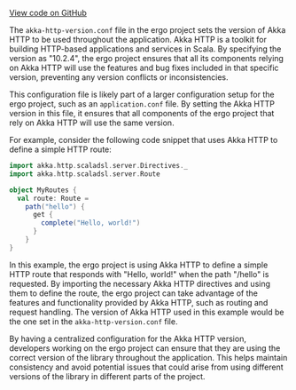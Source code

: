 [View code on GitHub](https://github.com/ergoplatform/ergo/.autodoc/docs/json/target/streams/_global/assemblyOption/_global/streams/assembly/38ca308d5687d9546f8038e7fe328af806fd941d_5bcd84386e346622ff7eed0cb18765daa39ed159_da39a3ee5e6b4b0d3255bfef95601890afd80709)

The `akka-http-version.conf` file in the ergo project sets the version of Akka HTTP to be used throughout the application. Akka HTTP is a toolkit for building HTTP-based applications and services in Scala. By specifying the version as "10.2.4", the ergo project ensures that all its components relying on Akka HTTP will use the features and bug fixes included in that specific version, preventing any version conflicts or inconsistencies.

This configuration file is likely part of a larger configuration setup for the ergo project, such as an `application.conf` file. By setting the Akka HTTP version in this file, it ensures that all components of the ergo project that rely on Akka HTTP will use the same version.

For example, consider the following code snippet that uses Akka HTTP to define a simple HTTP route:

```scala
import akka.http.scaladsl.server.Directives._
import akka.http.scaladsl.server.Route

object MyRoutes {
  val route: Route =
    path("hello") {
      get {
        complete("Hello, world!")
      }
    }
}
```

In this example, the ergo project is using Akka HTTP to define a simple HTTP route that responds with "Hello, world!" when the path "/hello" is requested. By importing the necessary Akka HTTP directives and using them to define the route, the ergo project can take advantage of the features and functionality provided by Akka HTTP, such as routing and request handling. The version of Akka HTTP used in this example would be the one set in the `akka-http-version.conf` file.

By having a centralized configuration for the Akka HTTP version, developers working on the ergo project can ensure that they are using the correct version of the library throughout the application. This helps maintain consistency and avoid potential issues that could arise from using different versions of the library in different parts of the project.
